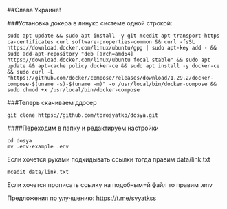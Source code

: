 ##Слава Украине!

###Установка докера в линукс системе одной строкой:

```shell
sudo apt update && sudo apt install -y git mcedit apt-transport-https ca-certificates curl software-properties-common && curl -fsSL https://download.docker.com/linux/ubuntu/gpg | sudo apt-key add - && sudo add-apt-repository "deb [arch=amd64] https://download.docker.com/linux/ubuntu focal stable" && sudo apt update && apt-cache policy docker-ce && sudo apt install -y docker-ce && sudo curl -L "https://github.com/docker/compose/releases/download/1.29.2/docker-compose-$(uname -s)-$(uname -m)" -o /usr/local/bin/docker-compose && sudo chmod +x /usr/local/bin/docker-compose
```

###Теперь скачиваем ддосер

```shell
git clone https://github.com/torosyatko/dosya.git
```

####Переходим в папку и редактируем настройки
```shell
cd dosya
mv .env-example .env
```

Если хочется руками подкидывать ссылки тогда правим data/link.txt

```shell
mcedit data/link.txt
```

Если хочется прописать ссылку на подобным=й файл то правим .env 


Предложения по улучшению: https://t.me/svyatkss